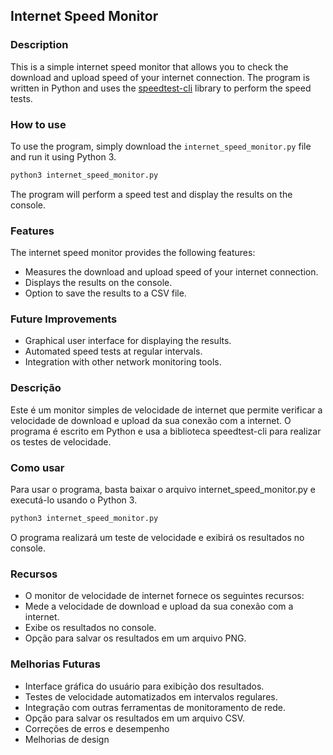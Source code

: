 ## Internet Speed Monitor

### Description

This is a simple internet speed monitor that allows you to check the download and upload speed of your internet connection. The program is written in Python and uses the [speedtest-cli](https://github.com/sivel/speedtest-cli) library to perform the speed tests.

### How to use

To use the program, simply download the `internet_speed_monitor.py` file and run it using Python 3.

```python
python3 internet_speed_monitor.py
```
The program will perform a speed test and display the results on the console.

### Features
The internet speed monitor provides the following features:

- Measures the download and upload speed of your internet connection.
- Displays the results on the console.
- Option to save the results to a CSV file.

### Future Improvements
- Graphical user interface for displaying the results.
- Automated speed tests at regular intervals.
- Integration with other network monitoring tools.

### Descrição
Este é um monitor simples de velocidade de internet que permite verificar a velocidade de download e upload da sua conexão com a internet. O programa é escrito em Python e usa a biblioteca speedtest-cli para realizar os testes de velocidade.

### Como usar
Para usar o programa, basta baixar o arquivo internet_speed_monitor.py e executá-lo usando o Python 3.

```python
python3 internet_speed_monitor.py
```
O programa realizará um teste de velocidade e exibirá os resultados no console.

### Recursos
- O monitor de velocidade de internet fornece os seguintes recursos:
- Mede a velocidade de download e upload da sua conexão com a internet.
- Exibe os resultados no console.
- Opção para salvar os resultados em um arquivo PNG.

### Melhorias Futuras
- Interface gráfica do usuário para exibição dos resultados.
- Testes de velocidade automatizados em intervalos regulares.
- Integração com outras ferramentas de monitoramento de rede.
- Opção para salvar os resultados em um arquivo CSV.
- Correções de erros e desempenho
- Melhorias de design
